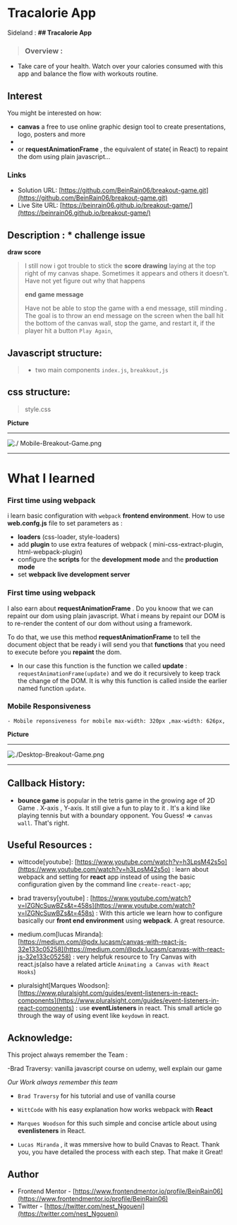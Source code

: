 # Tracalorie App

Sideland : **## Tracalorie App**

> ### Overview :

- Take care of your health. Watch over your calories consumed with this app and balance the flow with workouts routine.

## Interest

You might be interested on how:

- **canvas** a free to use online graphic design tool to create presentations, logo, posters and more
-
- or **requestAnimationFrame** , the equivalent of state( in React) to repaint the dom using plain javascript...

### Links

- Solution URL: [https://github.com/BeinRain06/breakout-game.git](https://github.com/BeinRain06/breakout-game.git)
- Live Site URL: [https://beinrain06.github.io/breakout-game/](https://beinrain06.github.io/breakout-game/)

## Description : \* challenge issue

**draw score**

> I still now i got trouble to stick the **score drawing** laying at the top right of my canvas shape. Sometimes it appears and others it doesn't. Have not yet figure out why that happens
>
> **end game message**
>
> Have not be able to stop the game with a end message, still minding . The goal is to throw an end message on the screen when the ball hit the bottom of the canvas wall, stop the game, and restart it, if the player hit a button `Play Again`,

## Javascript structure:

> - two main components `index.js`, `breakkout,js`

## css structure:

> style.css

**Picture**

---

![./ Mobile-Breakout-Game.png](./Mobile-Breakout-Game.png)

---

# What I learned

### First time using webpack

i learn basic configuration with `webpack` **frontend environment**. How to use **web.confg.js** file to set parameters as :

- **loaders** (css-loader, style-loaders)
- add **plugin** to use extra features of webpack ( mini-css-extract-plugin, html-webpack-plugin)
- configure the **scripts** for the **development mode** and the **production mode**
- set **webpack live development server**

### First time using webpack

I also earn about **requestAnimationFrame** . Do you knoow that we can repaint our dom using plain javascript.
What i means by repaint our DOM is to re-render the content of our dom without using a framework.

To do that, we use this method **requestAnimationFrame** to tell the document object that be ready i will send you that **functions** that you need to execute before you **repaint** the dom.

- In our case this function is the function we called **update** : `requestAnimationFrame(update)` and we do it recursively to keep track the change of the DOM. It is why this function is called inside the earlier named function `update`.

### Mobile Responsiveness

    - Mobile reponsiveness for mobile max-width: 320px ,max-width: 626px,

**Picture**

---

![./Desktop-Breakout-Game.png](./Desktop-Breakout-Game.png)

---

## Callback History:

- **bounce game** is popular in the tetris game in the growing age of 2D Game . X-axis , Y-axis. It still give a fun to play to it . It's a kind like playing tennis but with a boundary opponent. You Guess! => `canvas wall`. That's right.

## Useful Resources :

- wittcode[youtube]: [https://www.youtube.com/watch?v=h3LpsM42s5o](https://www.youtube.com/watch?v=h3LpsM42s5o) : learn about webpack and setting for **react** app instead of using the basic configuration given by the command line `create-react-app`;

- brad traversy[youtube] : [https://www.youtube.com/watch?v=IZGNcSuwBZs&t=458s](https://www.youtube.com/watch?v=IZGNcSuwBZs&t=458s) : With this article we learn how to configure basically our **front end environment** using **webpack**. A great resource.

- medium.com[lucas Miranda]: [https://medium.com/@pdx.lucasm/canvas-with-react-js-32e133c05258](https://medium.com/@pdx.lucasm/canvas-with-react-js-32e133c05258) : very helpfuk resource to Try Canvas with react.js(also have a related article `Animating a Canvas with React Hooks`)

- pluralsight[Marques Woodson]: [https://www.pluralsight.com/guides/event-listeners-in-react-components](https://www.pluralsight.com/guides/event-listeners-in-react-components) : use **eventListeners** in react. This small article go through the way of using event like `keydown` in react.

## Acknowledge:

This project always remember the Team :

-Brad Traversy: vanilla javascript course on udemy, well explain our game

_Our Work always remember this team_

- `Brad Traversy` for his tutorial and use of vanilla course
  >
- `WittCode` with his easy explanation how works webpack with **React**
  >
- `Marques Woodson` for this such simple and concise article about using **evenlisteners** in React.
  >
- `Lucas Miranda` , it was mmersive how to build Cnavas to React. Thank you, you have detailed the process with each step. That make it Great!

## Author

- Frontend Mentor - [https://www.frontendmentor.io/profile/BeinRain06](https://www.frontendmentor.io/profile/BeinRain06)
- Twitter - [https://twitter.com/nest_Ngoueni](https://twitter.com/nest_Ngoueni)
